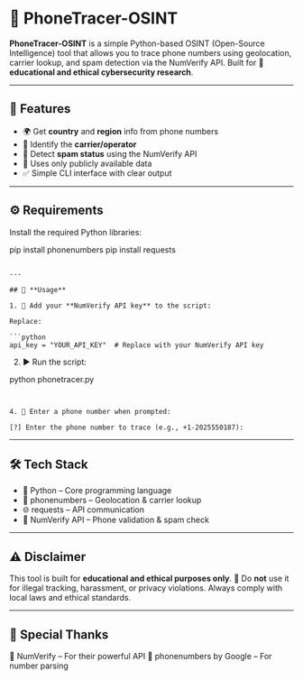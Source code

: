 # 📱 **PhoneTracer-OSINT**

**PhoneTracer-OSINT** is a simple Python-based OSINT (Open-Source Intelligence) tool that allows you to trace phone numbers using geolocation, carrier lookup, and spam detection via the NumVerify API. Built for 🔐 **educational and ethical cybersecurity research**.

---

## 🚀 **Features**

* 🌍 Get **country** and **region** info from phone numbers
* 📶 Identify the **carrier/operator**
* 🚫 Detect **spam status** using the NumVerify API
* 🧰 Uses only publicly available data
* ✅ Simple CLI interface with clear output

---

## ⚙️ **Requirements**

Install the required Python libraries:

pip install phonenumbers
pip install requests
```

---

## 🧪 **Usage**

1. 🔐 Add your **NumVerify API key** to the script:

Replace:

```python
api_key = "YOUR_API_KEY"  # Replace with your NumVerify API key
```

2. ▶️ Run the script:

python phonetracer.py
```


4. 📲 Enter a phone number when prompted:

[?] Enter the phone number to trace (e.g., +1-2025550187):
```

---

## 🛠️ **Tech Stack**

* 🐍 Python – Core programming language
* 🔎 phonenumbers – Geolocation & carrier lookup
* 🌐 requests – API communication
* 📡 NumVerify API – Phone validation & spam check

---

## ⚠️ **Disclaimer**

This tool is built for **educational and ethical purposes only**.
🚫 Do **not** use it for illegal tracking, harassment, or privacy violations.
Always comply with local laws and ethical standards.

---

## 🙏 **Special Thanks**
🔗 NumVerify – For their powerful API
🔧 phonenumbers by Google – For number parsing

